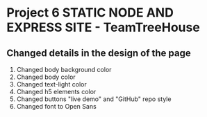 # Project 6 STATIC NODE AND EXPRESS SITE - TeamTreeHouse

## Changed details in the design of the page

1) Changed body background color
2) Changed body color
3) Changed text-light color
4) Changed h5 elements color
5) Changed buttons "live demo" and "GitHub" repo style
6) Changed font to Open Sans
